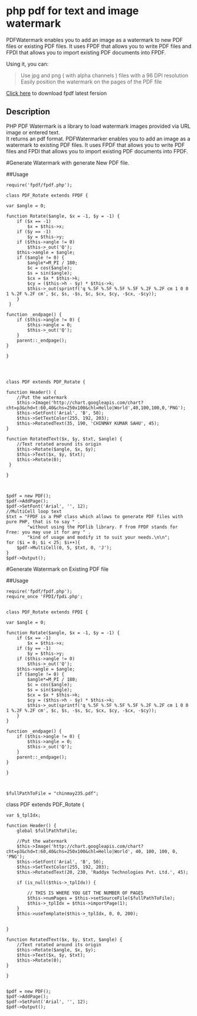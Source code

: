 # php pdf for text and image watermark

PDFWatermark enables you to add an image as a watermark to new PDF files or existing PDF files. It uses FPDF that allows you to write PDF files and FPDI that allows you to import existing PDF documents into FPDF.

Using it, you can:

>Use jpg and png ( with alpha channels ) files with a 96 DPI resolution
>Easily position the watermark on the pages of the PDF file



    

[Click here](http://www.fpdf.org/en/download.php) to download fpdf latest fersion

## Description
PHP PDF Watermark is a library to load watermark images provided via URL image or entered text.  
It returns an pdf format. 
PDFWatermarker enables you to add an image as a watermark to existing PDF files. It uses FPDF that allows you to write PDF files and FPDI that allows you to import existing PDF documents into FPDF.



#Generate Watermark with generate New PDF file.

##Usage

    require('fpdf/fpdf.php');
    
    class PDF_Rotate extends FPDF {

    var $angle = 0;

    function Rotate($angle, $x = -1, $y = -1) {
        if ($x == -1)
            $x = $this->x;
        if ($y == -1)
            $y = $this->y;
        if ($this->angle != 0)
            $this->_out('Q');
        $this->angle = $angle;
        if ($angle != 0) {
            $angle*=M_PI / 180;
            $c = cos($angle);
            $s = sin($angle);
            $cx = $x * $this->k;
            $cy = ($this->h - $y) * $this->k;
            $this->_out(sprintf('q %.5F %.5F %.5F %.5F %.2F %.2F cm 1 0 0 1 %.2F %.2F cm', $c, $s, -$s, $c, $cx, $cy, -$cx, -$cy));
        }
     }

    function _endpage() {
        if ($this->angle != 0) {
            $this->angle = 0;
            $this->_out('Q');
        }
        parent::_endpage();
    }

    }
  
  
  
  
    class PDF extends PDF_Rotate {

    function Header() {
        //Put the watermark
        $this->Image('http://chart.googleapis.com/chart?cht=p3&chd=t:60,40&chs=250x100&chl=Hello|World',40,100,100,0,'PNG');
        $this->SetFont('Arial', 'B', 50);
        $this->SetTextColor(255, 192, 203);
        $this->RotatedText(35, 190, 'CHINMAY KUMAR SAHU', 45);
    }

    function RotatedText($x, $y, $txt, $angle) {
        //Text rotated around its origin
        $this->Rotate($angle, $x, $y);
        $this->Text($x, $y, $txt);
        $this->Rotate(0);
     }

    }
  
  
  
    $pdf = new PDF();
    $pdf->AddPage();
    $pdf->SetFont('Arial', '', 12);
    //MultiCell loop text
    $txt = "FPDF is a PHP class which allows to generate PDF files with pure PHP, that is to say " .
            "without using the PDFlib library. F from FPDF stands for Free: you may use it for any " .
            "kind of usage and modify it to suit your needs.\n\n";
    for ($i = 0; $i < 25; $i++){
        $pdf->MultiCell(0, 5, $txt, 0, 'J');
    }
    $pdf->Output();
    
    
#Generate Watermark on Existing PDF file

##Usage

    require('fpdf/fpdf.php');
    require_once 'FPDI/fpdi.php';
    
    
    class PDF_Rotate extends FPDI {

    var $angle = 0;

    function Rotate($angle, $x = -1, $y = -1) {
        if ($x == -1)
            $x = $this->x;
        if ($y == -1)
            $y = $this->y;
        if ($this->angle != 0)
            $this->_out('Q');
        $this->angle = $angle;
        if ($angle != 0) {
            $angle*=M_PI / 180;
            $c = cos($angle);
            $s = sin($angle);
            $cx = $x * $this->k;
            $cy = ($this->h - $y) * $this->k;
            $this->_out(sprintf('q %.5F %.5F %.5F %.5F %.2F %.2F cm 1 0 0 1 %.2F %.2F cm', $c, $s, -$s, $c, $cx, $cy, -$cx, -$cy));
        }
    }

    function _endpage() {
        if ($this->angle != 0) {
            $this->angle = 0;
            $this->_out('Q');
        }
        parent::_endpage();
    }

    }
    
    
    
    $fullPathToFile = "chinmay235.pdf";

class PDF extends PDF_Rotate {

    var $_tplIdx;
    
    function Header() {
        global $fullPathToFile;
        
        //Put the watermark
        $this->Image('http://chart.googleapis.com/chart?cht=p3&chd=t:60,40&chs=250x100&chl=Hello|World', 40, 100, 100, 0, 'PNG');
        $this->SetFont('Arial', 'B', 50);
        $this->SetTextColor(255, 192, 203);
        $this->RotatedText(20, 230, 'Raddyx Technologies Pvt. Ltd.', 45);
        
        if (is_null($this->_tplIdx)) {

            // THIS IS WHERE YOU GET THE NUMBER OF PAGES
            $this->numPages = $this->setSourceFile($fullPathToFile);
            $this->_tplIdx = $this->importPage(1);
        }
        $this->useTemplate($this->_tplIdx, 0, 0, 200);
        
        
    }

    function RotatedText($x, $y, $txt, $angle) {
        //Text rotated around its origin
        $this->Rotate($angle, $x, $y);
        $this->Text($x, $y, $txt);
        $this->Rotate(0);
    }

    }
    
    
    $pdf = new PDF();
    $pdf->AddPage();
    $pdf->SetFont('Arial', '', 12);
    $pdf->Output();
